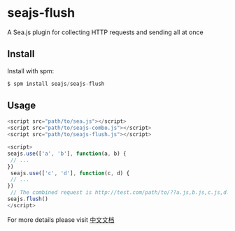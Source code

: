 # [](#seajs-flush)seajs-flush

A Sea.js plugin for collecting HTTP requests and sending all at once

## [](#install)Install

Install with spm:

```js
$ spm install seajs/seajs-flush 
```

## [](#usage)Usage

```js
<script src="path/to/sea.js"></script>
<script src="path/to/seajs-combo.js"></script>
<script src="path/to/seajs-flush.js"></script>

<script>
seajs.use(['a', 'b'], function(a, b) {
 // ...
})
 seajs.use(['c', 'd'], function(c, d) {
 // ...
})
 // The combined request is http://test.com/path/to/??a.js,b.js,c.js,d.js
seajs.flush()
</script>
```

For more details please visit [中文文档](https://github.com/seajs/seajs-flush/issues/7)